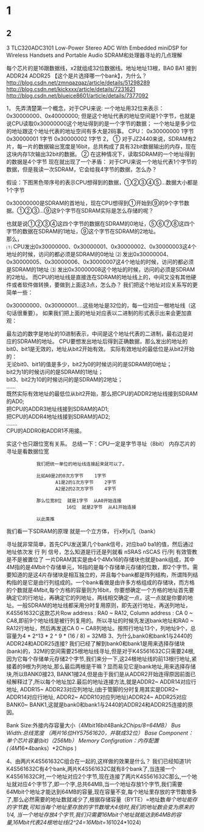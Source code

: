 
1
===
2
-----
3
TLC320ADC3101 Low-Power Stereo ADC With Embedded miniDSP for Wireless Handsets and Portable Audio
SDRAM和处理器寻址的几点理解


每个芯片的是16跟数据线，x2就组成32位数据线。地址地址13根，BA0 BA1 接到ADDR24 ADDR25   【这个是片选择哪一个bank】，为什么？
http://blog.csdn.net/zmnqazqaz/article/details/51298289
http://blog.csdn.net/kickxxx/article/details/7231621
http://blog.csdn.net/blueice8601/article/details/7377092

1，	先弄清楚第一个概念，对于CPU来说:
 一个地址用32位来表示：0x30000000、0x40000000; 但是这个地址代表的地址空间是1个字节，也就是说CPU读取0x30000000这个地址得到的是一个字节的数据； 一个地址是多少位的地址跟这个地址代表的地址空间有多大是2码事。
CPU：
          0x30000000         1字节
          0x30000001         1字节
          0x30000002         1字节
2，
  ① 对于JZ2440来说，SDRAM有2片，每一片的数据输出宽度是16bit，总共构成了具有32bit数据输出的内存，现在这块内存1次输出32bit的数据。
  ② 在这种情况下，读取SDRAM的一个地址得到的数据是4个字节
现在就出现了一个矛盾：  对于CPU来说一个地址代表1个字节的数据，但是我读一次SDRAM，它会给我4字节的数据，怎么办？ 

假设：下图黑色带序号的表示CPU想得到的数据，①②③④⑤...数据大小都是1个字节


0x30000000是SDRAM的首地址，现在CPU想得到①开始到⑨的9个字节数据。①②③...⑨这9个字节在SDRAM实际是怎么存储的呢？ 

 也就是说①②③④这四个字节的数据在SDRAM的0地址，⑤⑥⑦⑧这四个字节的数据在SDRAM的1地址，⑨这个字节在SDRAM的2地址。     
那么，     
 ⑴   CPU发出0x30000000、0x30000001、0x30000002、0x30000003这4个地址的时候，访问的都必须是SDRAM的0地址
 ⑵   发出0x30000004、0x30000005、0x30000006、0x30000007这4个地址的时候，访问的都必须是SDRAM的1地址
⑶   发出0x30000008这个地址的时候，访问的必须是SDRAM的2地址。       而CPU的地址线是直接连在SDRAM的地址线上的，中间又没有其他硬件或者软件做转换，要做到上面这3点，怎么办？       我们把这个地址对应关系写的更简单一些：   


 0x30000000、0x30000001....这些地址是32位的，每一位对应一根地址线（这句话很重要）。       如果我们把上面的地址对应表以二进制的形式表示出来会更加直观：



最左边的数字是地址的10进制表示，中间是这个地址代表的二进制，最右边是对应的SDRAM的地址。
CPU要想发出地址后得到正确数据，那么发出的地址的bit0、bit1是无效的，地址从bit2开始有效。
实际有效地址的最低位是从bit2开始的：     
  无论bit0、bit1的值是多少，bit2为0的时候访问的是SDRAM的0地址；                             
                 bit2为1的时候访问的是SDRAM的1地址；                             
                 bit3、bit2为10的时候访问的是SDRAM的2地址；                               
                ......     
 既然实际有效地址的最低位从bit2开始，那么把CPU的ADDR2地址线接到SDRAM的AD0;                                                           
          把CPU的ADDR3地址线接到SDRAM的AD1;                                                                    
 把CPU的ADDR4地址线接到SDRAM的AD2;                                                                 
        .......     
 CPU的ADDR0和ADDR1不用接。  

实这个也只跟位宽有关系。
总结一下：CPU一定是字节寻址（8bit）
                内存芯片的寻址是看数据位宽
            
               我们把统一单位的地址线连接起来就可以了。

               比如A0是2的0次方字节    1字节
                      A1是2的1次方字节    2字节
                      A2是2的2次方字节    4字节

               那么位宽8位  就是1字节  从A0开始连接
                          16位  就是2字节  从A1开始连接

               以此类推
                    
我们看一下SDRAM的原理 就是一个立方体， 行x列x几（bank）        

寻址就非常简单，首先CPU发送第几个bank信号，对应ba0 ba1的值，然后通过地址依次发 行   列  信号，怎么知道是行还是列就看 nSRAS  nSCAS 行/列 有效管教是不是被置位了
一片DRAM其实是由4个4Mx16的存储块也就是bank组成，其中4M指的是4Mbit个存储单元，16指的是每个存储单元存储的位数，即2个字节。需要知道的是这4片存储块是相互独立的，并且每个bank都是阵列结构，所谓阵列结构指的是它是由行列组成的。一个bank看做是由许多方格组成的存储块，而方格的个数就是4Mbit,每个方格的容量则为16bit，你要想确定一个方格的地址首先要确定它的行地址，再确定它的列地址，两线相交确定一点，这一点就是你要的地址。一般SDRAM的地址线都采用分时复用原则，即先送行地址，再送列地址，K4S561632C这款芯片Row address : RA0 ~ RA12, Column address : CA 0 ~ CA8,即前9个地址线是被行列复用的。所以寻址的时候先发送bank地址和RA0 ~ RA12行地址，然后再发送CA 0 ~ CA8列地址。按照行地址13个，列地址9个，总容量为4 * 2^13 * 2 ^ 9 * (16 / 8) = 32MB
3、为什么bank0和bank1与2440的ADDR24和ADDR25连接?
我们已经了解到bank0和bank1是用来选择存储块 (bank)的，32M的空间需要25根地址线寻址,但是对于K4S561632C只需要24根,因为它每个存储单元存储2个字节,我们来分一下,这24根地址线的前13根行地址,紧接着的9根为列地址,那么最后两根是干嘛？显而易见它是bank地址,用来选择存储块,所以BANK0接23, BANK1接24,但是由于我们是从ADDR2开始连得原因前面已经解释过了,所以每个地址加2.最后的地址连接方法,就是ADDR2~ ADDR14对应行地址, ADDR15~ ADDR23对应列地址,(由于管脚的分时复用其实是DDR2~ ADDR14对应行地址, ADDR2~ ADDR10对应列地址)ADDR24~ ADDR25对应BANK0~ BANK1,这就是bank0和bank1与2440的ADDR24和ADDR25连接的原因。

Bank Size:外接内存容量大小（4Mbit*16bit*4Bank*2Chips/8=64MB）
Bus Width:总线宽度 （两片16位HY57561620，并联成32位）
Base Component：单个芯片容量(bit)（256Mb）
Memory Configration：内存配置 (（4M*16*4banks）*2Chips )

4、由两片K4S561632C组合在一起的,这样做的效果是什么？
我们已经知道1片K4S561632C有4个bank,两片K4S561632C就有8个bank了,当连接一个K4S561632C时,一个地址对应2个字节,现在连接了两片K4S561632C那么,一个地址就对应4个字节了,即一个字,总共64MB,当一个地址存放1个字节,我们需要64Mbit个地址才能达到64MB的容量,现在容量不变,每个地址里存放的字节数增多了,那么必然需要的地址数就减少了,根据存储容量（BYTE）=地址数*每个地址能存的字节数,可知当每个地址里存放的字节数增大4倍时,我们的地址数会变为原来的1/4, 当一个地址存放4个字节,我们只需要16Mbit个地址就能达到64MB的容量,16Mbit代表24根地址线(2^24=16Mbit=16*1024*1024)

